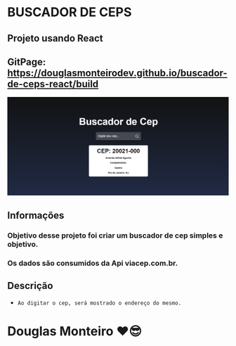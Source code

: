 # BUSCADOR DE CEPS

## Projeto usando React

## GitPage: https://douglasmonteirodev.github.io/buscador-de-ceps-react/build

 <p align="center">
      <img src="src/assets/preview/home_preview.png">
 </p>

## Informações

### Objetivo desse projeto foi criar um buscador de cep simples e objetivo.

### Os dados são consumidos da Api viacep.com.br.

## Descrição

-   `Ao digitar o cep, será mostrado o endereço do mesmo.`

# Douglas Monteiro ❤😎
